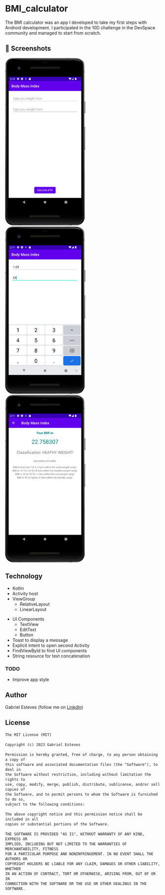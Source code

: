 # BMI_calculator

The BMI calculator was an app I developed to take my first steps with Android development. I participated in the 10D challenge in the DevSpace community and managed to start from scratch.

## :camera_flash: Screenshots
<!-- You can add more screenshots here if you like -->
<img src="/home.png" width="260">&emsp;<img src="/input data.png" width="260">&emsp;<img src="/result.png" width="260">

## Technology
* Kotlin
* Activity host
* ViewGroup
    * RelativeLayout
    * LinearLayout
- UI Components
    - TextView
    - EditText
    - Button
- Toast to display a message
- Explicit Intent to open second Activity
- FindViewById to find UI components
- String resource for text concatenation

### TODO
- Improve app style

## Author
Gabriel Esteves (follow me on [LinkdIn](https://www.linkedin.com/in/estevesgabriel/))

## License
```
The MIT License (MIT)

Copyright (c) 2023 Gabriel Esteves

Permission is hereby granted, free of charge, to any person obtaining a copy of
this software and associated documentation files (the "Software"), to deal in
the Software without restriction, including without limitation the rights to
use, copy, modify, merge, publish, distribute, sublicense, and/or sell copies of
the Software, and to permit persons to whom the Software is furnished to do so,
subject to the following conditions:

The above copyright notice and this permission notice shall be included in all
copies or substantial portions of the Software.

THE SOFTWARE IS PROVIDED "AS IS", WITHOUT WARRANTY OF ANY KIND, EXPRESS OR
IMPLIED, INCLUDING BUT NOT LIMITED TO THE WARRANTIES OF MERCHANTABILITY, FITNESS
FOR A PARTICULAR PURPOSE AND NONINFRINGEMENT. IN NO EVENT SHALL THE AUTHORS OR
COPYRIGHT HOLDERS BE LIABLE FOR ANY CLAIM, DAMAGES OR OTHER LIABILITY, WHETHER
IN AN ACTION OF CONTRACT, TORT OR OTHERWISE, ARISING FROM, OUT OF OR IN
CONNECTION WITH THE SOFTWARE OR THE USE OR OTHER DEALINGS IN THE SOFTWARE.
```
```
